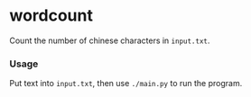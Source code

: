 # wordcount
Count the number of chinese characters in `input.txt`.
### Usage
Put text into `input.txt`, then use `./main.py` to run the program.
